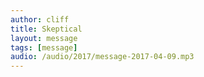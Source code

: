 ```yaml
---
author: cliff
title: Skeptical
layout: message
tags: [message]
audio: /audio/2017/message-2017-04-09.mp3
---
```

